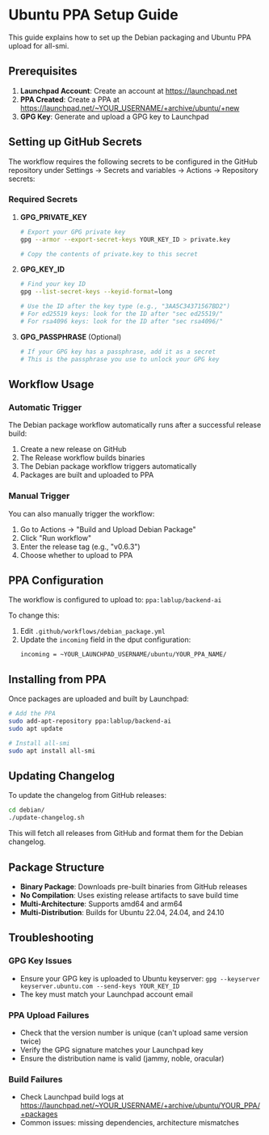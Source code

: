 # Ubuntu PPA Setup Guide

This guide explains how to set up the Debian packaging and Ubuntu PPA upload for all-smi.

## Prerequisites

1. **Launchpad Account**: Create an account at https://launchpad.net
2. **PPA Created**: Create a PPA at https://launchpad.net/~YOUR_USERNAME/+archive/ubuntu/+new
3. **GPG Key**: Generate and upload a GPG key to Launchpad

## Setting up GitHub Secrets

The workflow requires the following secrets to be configured in the GitHub repository under Settings → Secrets and variables → Actions → Repository secrets:

### Required Secrets

1. **GPG_PRIVATE_KEY**
   ```bash
   # Export your GPG private key
   gpg --armor --export-secret-keys YOUR_KEY_ID > private.key
   
   # Copy the contents of private.key to this secret
   ```

2. **GPG_KEY_ID**
   ```bash
   # Find your key ID
   gpg --list-secret-keys --keyid-format=long
   
   # Use the ID after the key type (e.g., "3AA5C34371567BD2")
   # For ed25519 keys: look for the ID after "sec ed25519/"
   # For rsa4096 keys: look for the ID after "sec rsa4096/"
   ```

3. **GPG_PASSPHRASE** (Optional)
   ```bash
   # If your GPG key has a passphrase, add it as a secret
   # This is the passphrase you use to unlock your GPG key
   ```

## Workflow Usage

### Automatic Trigger
The Debian package workflow automatically runs after a successful release build:
1. Create a new release on GitHub
2. The Release workflow builds binaries
3. The Debian package workflow triggers automatically
4. Packages are built and uploaded to PPA

### Manual Trigger
You can also manually trigger the workflow:
1. Go to Actions → "Build and Upload Debian Package"
2. Click "Run workflow"
3. Enter the release tag (e.g., "v0.6.3")
4. Choose whether to upload to PPA

## PPA Configuration

The workflow is configured to upload to: `ppa:lablup/backend-ai`

To change this:
1. Edit `.github/workflows/debian_package.yml`
2. Update the `incoming` field in the dput configuration:
   ```
   incoming = ~YOUR_LAUNCHPAD_USERNAME/ubuntu/YOUR_PPA_NAME/
   ```

## Installing from PPA

Once packages are uploaded and built by Launchpad:

```bash
# Add the PPA
sudo add-apt-repository ppa:lablup/backend-ai
sudo apt update

# Install all-smi
sudo apt install all-smi
```

## Updating Changelog

To update the changelog from GitHub releases:
```bash
cd debian/
./update-changelog.sh
```

This will fetch all releases from GitHub and format them for the Debian changelog.

## Package Structure

- **Binary Package**: Downloads pre-built binaries from GitHub releases
- **No Compilation**: Uses existing release artifacts to save build time
- **Multi-Architecture**: Supports amd64 and arm64
- **Multi-Distribution**: Builds for Ubuntu 22.04, 24.04, and 24.10

## Troubleshooting

### GPG Key Issues
- Ensure your GPG key is uploaded to Ubuntu keyserver: `gpg --keyserver keyserver.ubuntu.com --send-keys YOUR_KEY_ID`
- The key must match your Launchpad account email

### PPA Upload Failures
- Check that the version number is unique (can't upload same version twice)
- Verify the GPG signature matches your Launchpad key
- Ensure the distribution name is valid (jammy, noble, oracular)

### Build Failures
- Check Launchpad build logs at https://launchpad.net/~YOUR_USERNAME/+archive/ubuntu/YOUR_PPA/+packages
- Common issues: missing dependencies, architecture mismatches